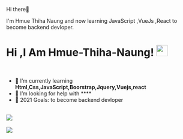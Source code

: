 Hi there👋

I'm Hmue Thiha Naung and now learning JavaScript ,VueJs ,React to become backend devloper. 


# Hi ,I Am Hmue-Thiha-Naung! <img src="https://raw.githubusercontent.com/debdutgoswami/debdutgoswami/master/assets/gifs/Hi.gif" width="30px">
<br>

- 🏫 I’m currently learning **Html,Css,JavaScript,Boorstrap,Jquery,Vuejs,react** <br>
- 🤔 I’m looking for help with ****<br>
- 🥅 2021 Goals: to become backend devloper <br>


<br>
<a href="https://github.com/Hmue-gif">
<img align="center" src="https://github-readme-stats.vercel.app/api?username=Hmue-gif&show_icons=true&include_all_commits=true&theme=midnight-purple&count_private=true">
</a>
<br><br>
<a href="https://github.com/remcohalman/github-readme-stats">
<img align="center" src="https://github-readme-stats.anuraghazra1.vercel.app/api/top-langs/?username=Hmue-gif&layout=compact&theme=blue-green" />
</a>
<br>
<br><br>
